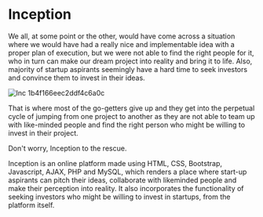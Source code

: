 # Inception
We all, at some point or the other, would have come across a situation where we would have had a really nice and implementable idea with a proper plan of execution, but we were not able to find the right people for it, who in turn can make our dream project into reality and bring it to life. Also, majority of startup aspirants seemingly have a hard time to seek investors and convince them to invest in their ideas.

![Inc 1b4f166eec2ddf4c6a0c](https://user-images.githubusercontent.com/41338131/230228353-638d85ba-d808-4604-9e8c-40e3180f1339.png)


That is where most of the go-getters give up and they get into the perpetual cycle of jumping from one project to another as they are not able to team up with like-minded people and find the right person who might be willing to invest in their project.

Don't worry, Inception to the rescue.

Inception is an online platform made using HTML, CSS, Bootstrap, Javascript, AJAX, PHP and MySQL, which renders a place where start-up aspirants can pitch their ideas, collaborate with likeminded people and make their perception into reality. It also incorporates the functionality of seeking investors who might be willing to invest in startups, from the platform itself.
